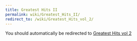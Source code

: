 ```yaml
---
title: Greatest Hits II
permalink: wiki/Greatest_Hits_II/
redirect_to: /wiki/Greatest_Hits_vol_2/
---
```


You should automatically be redirected to [Greatest Hits vol 2](/wiki/Greatest_Hits_vol_2/)
